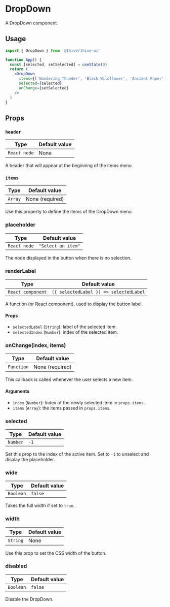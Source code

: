 # DropDown

A DropDown component.

## Usage

```jsx
import { DropDown } from '@1hive/1hive-ui'

function App() {
  const [selected, setSelected] = useState(0)
  return (
    <DropDown
      items={['Wandering Thunder', 'Black Wildflower', 'Ancient Paper']}
      selected={selected}
      onChange={setSelected}
    />
  )
}
```

## Props

### `header`

| Type         | Default value |
| ------------ | ------------- |
| `React node` | None          |

A header that will appear at the beginning of the items menu.

### `items`

| Type    | Default value   |
| ------- | --------------- |
| `Array` | None (required) |

Use this property to define the items of the DropDown menu.

### placeholder

| Type         | Default value      |
| ------------ | ------------------ |
| `React node` | `"Select an item"` |

The node displayed in the button when there is no selection.

### renderLabel

| Type              | Default value                          |
| ----------------- | -------------------------------------- |
| `React component` | `({ selectedLabel }) => selectedLabel` |

A function (or React component), used to display the button label.

#### Props

- `selectedLabel` (`String`): label of the selected item.
- `selectedIndex` (`Number`): index of the selected item.

### onChange(index, items)

| Type       | Default value   |
| ---------- | --------------- |
| `Function` | None (required) |

This callback is called whenever the user selects a new item.

#### Arguments

- `index` (`Number`): Index of the newly selected item in `props.items`.
- `items` (`Array`): the items passed in `props.items`.

### selected

| Type     | Default value |
| -------- | ------------- |
| `Number` | `-1`          |

Set this prop to the index of the active item. Set to `-1` to unselect and
display the placeholder.

### wide

| Type      | Default value |
| --------- | ------------- |
| `Boolean` | `false`       |

Takes the full width if set to `true`.

### width

| Type     | Default value |
| -------- | ------------- |
| `String` | None          |

Use this prop to set the CSS width of the button.

### disabled

| Type      | Default value |
| --------- | ------------- |
| `Boolean` | `false`       |

Disable the DropDown.
